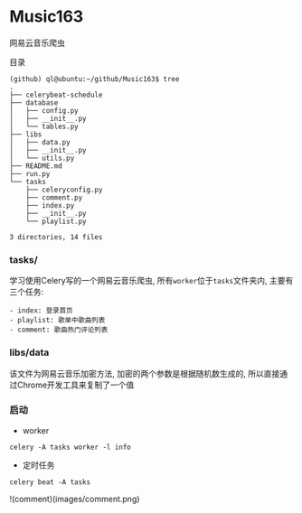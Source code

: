 # Music163
网易云音乐爬虫

目录
```
(github) ql@ubuntu:~/github/Music163$ tree
.
├── celerybeat-schedule
├── database
│   ├── config.py
│   ├── __init__.py
│   └── tables.py
├── libs
│   ├── data.py
│   ├── __init__.py
│   └── utils.py
├── README.md
├── run.py
└── tasks
    ├── celeryconfig.py
    ├── comment.py
    ├── index.py
    ├── __init__.py
    └── playlist.py

3 directories, 14 files
```

### tasks/
学习使用Celery写的一个网易云音乐爬虫, 所有`worker`位于`tasks`文件夹内, 主要有三个任务:
```
- index: 登录首页
- playlist: 歌单中歌曲列表
- comment: 歌曲热门评论列表
```

### libs/data
该文件为网易云音乐加密方法, 加密的两个参数是根据随机数生成的, 所以直接通过Chrome开发工具来复制了一个值

### 启动
- worker
```
celery -A tasks worker -l info
```
- 定时任务
```
celery beat -A tasks
```


!(comment)(images/comment.png)
